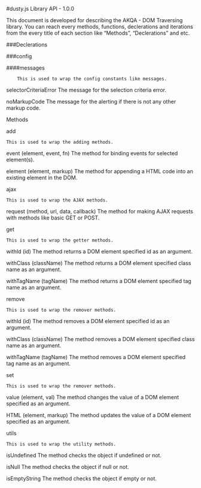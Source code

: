 #dusty.js Library API - 1.0.0

This document is developed for describing the AKQA - DOM Traversing library. You can reach every methods, functions, declerations and iterations from the every title of each section like “Methods”, “Declerations” and etc.

###Declerations

###config

####messages

		This is used to wrap the config constants like messages.

selectorCriteriaError
	The message for the selection criteria error.

noMarkupCode
		The message for the alerting if there is not any other markup code.

Methods

add

	This is used to wrap the adding methods.

event (element, event, fn)
		The method for binding events for selected element(s).

element (element, markup)
		The method for appending a HTML code into an existing element in the DOM.

ajax

	This is used to wrap the AJAX methods.

request (method, url, data, callback)
		The method for making AJAX requests with methods like basic GET or POST.

get

	This is used to wrap the getter methods.

withId (id)
		The method returns a DOM element specified id as an argument.

withClass (className)
		The method returns a DOM element specified class name as an argument.

withTagName (tagName)
		The method returns a DOM element specified tag name as an argument.

remove

	This is used to wrap the remover methods.

withId (id)
		The method removes a DOM element specified id as an argument.

withClass (className)
		The method removes a DOM element specified class name as an argument.

withTagName (tagName)
		The method removes a DOM element specified tag name as an argument.

set

	This is used to wrap the remover methods.

value (element, val)
		The method changes the value of a DOM element specified as an argument.

HTML (element, markup)
		The method updates the value of a DOM element specified as an argument.

utils

	This is used to wrap the utility methods.

isUndefined
		The method checks the object if undefined or not.

isNull
		The method checks the object if null or not.

isEmptyString
		The method checks the object if empty or not.
